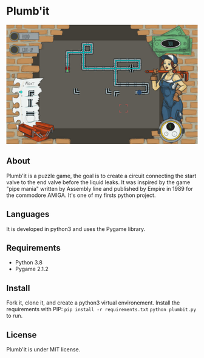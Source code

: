 # Plumb'it

![plumb'it screenshot](plumbit.png "plumb'it screenshot")

## About
Plumb'it is a puzzle game, the goal is to create a circuit connecting the start valve to the end valve before the liquid leaks.
It was inspired by the game "pipe mania" written by Assembly line and published by Empire in 1989 for the commodore AMIGA.
It's one of my firsts python project.

## Languages
It is developed in python3 and uses the Pygame library.

## Requirements
- Python 3.8
- Pygame 2.1.2

## Install
Fork it, clone it, and create a python3 virtual environement.
Install the requirements with PIP: `pip install -r requirements.txt`
`python plumbit.py` to run.

## License
Plumb'it is under MIT license.
